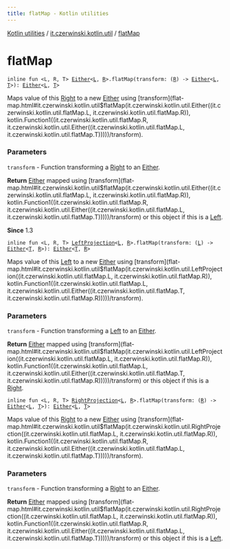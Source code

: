 ```yaml
---
title: flatMap - Kotlin utilities
---
```


[Kotlin utilities](../index.html) / [it.czerwinski.kotlin.util](index.html) / [flatMap](./flat-map.html)

# flatMap

`inline fun <L, R, T> `[`Either`](-either/index.html)`<`[`L`](flat-map.html#L)`, `[`R`](flat-map.html#R)`>.flatMap(transform: (`[`R`](flat-map.html#R)`) -> `[`Either`](-either/index.html)`<`[`L`](flat-map.html#L)`, `[`T`](flat-map.html#T)`>): `[`Either`](-either/index.html)`<`[`L`](flat-map.html#L)`, `[`T`](flat-map.html#T)`>`

Maps value of this [Right](-right/index.html) to a new [Either](-either/index.html) using [transform](flat-map.html#it.czerwinski.kotlin.util$flatMap(it.czerwinski.kotlin.util.Either((it.czerwinski.kotlin.util.flatMap.L, it.czerwinski.kotlin.util.flatMap.R)), kotlin.Function1((it.czerwinski.kotlin.util.flatMap.R, it.czerwinski.kotlin.util.Either((it.czerwinski.kotlin.util.flatMap.L, it.czerwinski.kotlin.util.flatMap.T)))))/transform).

### Parameters

`transform` - Function transforming a [Right](-right/index.html) to an [Either](-either/index.html).

**Return**
[Either](-either/index.html) mapped using [transform](flat-map.html#it.czerwinski.kotlin.util$flatMap(it.czerwinski.kotlin.util.Either((it.czerwinski.kotlin.util.flatMap.L, it.czerwinski.kotlin.util.flatMap.R)), kotlin.Function1((it.czerwinski.kotlin.util.flatMap.R, it.czerwinski.kotlin.util.Either((it.czerwinski.kotlin.util.flatMap.L, it.czerwinski.kotlin.util.flatMap.T)))))/transform) or this object if this is a [Left](-left/index.html).

**Since**
1.3

`inline fun <L, R, T> `[`LeftProjection`](-left-projection/index.html)`<`[`L`](flat-map.html#L)`, `[`R`](flat-map.html#R)`>.flatMap(transform: (`[`L`](flat-map.html#L)`) -> `[`Either`](-either/index.html)`<`[`T`](flat-map.html#T)`, `[`R`](flat-map.html#R)`>): `[`Either`](-either/index.html)`<`[`T`](flat-map.html#T)`, `[`R`](flat-map.html#R)`>`

Maps value of this [Left](-left/index.html) to a new [Either](-either/index.html) using [transform](flat-map.html#it.czerwinski.kotlin.util$flatMap(it.czerwinski.kotlin.util.LeftProjection((it.czerwinski.kotlin.util.flatMap.L, it.czerwinski.kotlin.util.flatMap.R)), kotlin.Function1((it.czerwinski.kotlin.util.flatMap.L, it.czerwinski.kotlin.util.Either((it.czerwinski.kotlin.util.flatMap.T, it.czerwinski.kotlin.util.flatMap.R)))))/transform).

### Parameters

`transform` - Function transforming a [Left](-left/index.html) to an [Either](-either/index.html).

**Return**
[Either](-either/index.html) mapped using [transform](flat-map.html#it.czerwinski.kotlin.util$flatMap(it.czerwinski.kotlin.util.LeftProjection((it.czerwinski.kotlin.util.flatMap.L, it.czerwinski.kotlin.util.flatMap.R)), kotlin.Function1((it.czerwinski.kotlin.util.flatMap.L, it.czerwinski.kotlin.util.Either((it.czerwinski.kotlin.util.flatMap.T, it.czerwinski.kotlin.util.flatMap.R)))))/transform) or this object if this is a [Right](-right/index.html).

`inline fun <L, R, T> `[`RightProjection`](-right-projection/index.html)`<`[`L`](flat-map.html#L)`, `[`R`](flat-map.html#R)`>.flatMap(transform: (`[`R`](flat-map.html#R)`) -> `[`Either`](-either/index.html)`<`[`L`](flat-map.html#L)`, `[`T`](flat-map.html#T)`>): `[`Either`](-either/index.html)`<`[`L`](flat-map.html#L)`, `[`T`](flat-map.html#T)`>`

Maps value of this [Right](-right/index.html) to a new [Either](-either/index.html) using [transform](flat-map.html#it.czerwinski.kotlin.util$flatMap(it.czerwinski.kotlin.util.RightProjection((it.czerwinski.kotlin.util.flatMap.L, it.czerwinski.kotlin.util.flatMap.R)), kotlin.Function1((it.czerwinski.kotlin.util.flatMap.R, it.czerwinski.kotlin.util.Either((it.czerwinski.kotlin.util.flatMap.L, it.czerwinski.kotlin.util.flatMap.T)))))/transform).

### Parameters

`transform` - Function transforming a [Right](-right/index.html) to an [Either](-either/index.html).

**Return**
[Either](-either/index.html) mapped using [transform](flat-map.html#it.czerwinski.kotlin.util$flatMap(it.czerwinski.kotlin.util.RightProjection((it.czerwinski.kotlin.util.flatMap.L, it.czerwinski.kotlin.util.flatMap.R)), kotlin.Function1((it.czerwinski.kotlin.util.flatMap.R, it.czerwinski.kotlin.util.Either((it.czerwinski.kotlin.util.flatMap.L, it.czerwinski.kotlin.util.flatMap.T)))))/transform) or this object if this is a [Left](-left/index.html).


